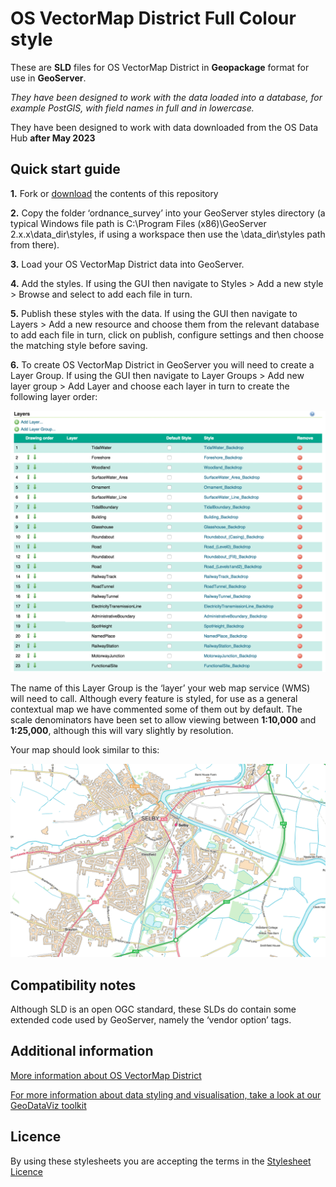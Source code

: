 ﻿# OS VectorMap District Full Colour style

These are **SLD** files for OS VectorMap District in **Geopackage** format for use in **GeoServer**.

*They have been designed to work with the data loaded into a database, for example PostGIS, with field names in full and in lowercase.*

They have been designed to work with data downloaded from the OS Data Hub **after May 2023**

## Quick start guide

**1.**  Fork or [download](https://github.com/OrdnanceSurvey/OS-VectorMap-District-stylesheets/archive/master.zip) the contents of this repository

**2.**  Copy the folder ‘ordnance_survey’ into your GeoServer styles directory (a typical Windows file path is C:\Program Files (x86)\GeoServer 2.x.x\data_dir\styles, if using a workspace then use the \data_dir\styles path from there).

**3.**  Load your OS VectorMap District data into GeoServer.

**4.**  Add the styles. If using the GUI then navigate to Styles > Add a new style > Browse and select to add each file in turn.

**5.**  Publish these styles with the data. If using the GUI then navigate to Layers > Add a new resource and choose them from the relevant database to add each file in turn, click on publish, configure settings and then choose the matching style before saving.

**6.**  To create OS VectorMap District in GeoServer you will need to create a Layer Group. If using the GUI then navigate to Layer Groups > Add new layer group > Add Layer and choose each layer in turn to create the following layer order:

  ![Screenshot](https://github.com/OrdnanceSurvey/OS-VectorMap-District-stylesheets/blob/f97631f294af027aa1baebab755391e1b68f67bf/Geopackage%20stylesheets%20(post%20May%202023)/GeoServer%20stylesheets%20(SLD)/Fullcolour%20Style/images/VMD_layer_order.png "Recommended layer order for OS VectorMap District")

The name of this Layer Group is the ‘layer’ your web map service (WMS) will need to call.
Although every feature is styled, for use as a general contextual map we have commented some of them out by default.
The scale denominators have been set to allow viewing between **1:10,000** and **1:25,000**, although this will vary slightly by resolution.

Your map should look similar to this: 

  ![Screenshot](https://github.com/OrdnanceSurvey/OS-VectorMap-District-stylesheets/blob/108204363fd4b6657e22abb39d36d7d8df8a909b/Geopackage%20stylesheets%20(post%20May%202023)/GeoServer%20stylesheets%20(SLD)/Fullcolour%20Style/images/VMD_FC_GeoServer.PNG "Screenshot of OS VectorMap District")

## Compatibility notes

Although SLD is an open OGC standard, these SLDs do contain some extended code used by GeoServer, namely the ‘vendor option’ tags.

## Additional information

[More information about OS VectorMap District](http://www.ordnancesurvey.co.uk/business-and-government/products/vectormap-district.html)

[For more information about data styling and visualisation, take a look at our GeoDataViz toolkit](https://github.com/OrdnanceSurvey/GeoDataViz-Toolkit)

## Licence

By using these stylesheets you are accepting the terms in the [Stylesheet Licence](http://www.ordnancesurvey.co.uk/docs/licences/stylesheet-licence-v2.pdf)
